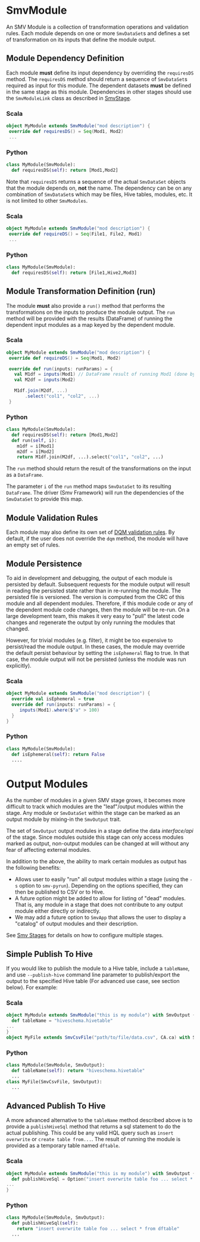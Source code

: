 # SmvModule

An SMV Module is a collection of transformation operations and validation rules.  Each module depends on one or more `SmvDataSet`s and defines a set of transformation on its inputs that define the module output.

## Module Dependency Definition
Each module **must** define its input dependency by overriding the `requiresDS` method. The `requiresDS` method should return a sequence of `SmvDataSet`s required as input for this module.
The dependent datasets **must** be defined in the same stage as this module. Dependencies in other stages should use the `SmvModuleLink` class as described in [SmvStage](smv_stages.md).

### Scala
```scala
object MyModule extends SmvModule("mod description") {
 override def requiresDS() = Seq(Mod1, Mod2)
 ...
```
### Python
```Python
class MyModule(SmvModule):
  def requiresDS(self): return [Mod1,Mod2]
```

Note that `requiresDS` returns a sequence of the actual `SmvDataSet` objects that the module depends on, **not** the name. The dependency can be on any combination of `SmvDataSet`s which may be files, Hive tables, modules, etc. It is not limited to other `SmvModules`.

### Scala
```scala
object MyModule extends SmvModule("mod description") {
 override def requireDS() = Seq(File1, File2, Mod1)
 ...
```
### Python
```python
class MyModule(SmvModule):
  def requiresDS(self): return [File1,Hive2,Mod3]
```

## Module Transformation Definition (run)
The module **must** also provide a `run()` method that performs the transformations on the inputs to produce the module output.  The `run` method will be provided with the results (DataFrame) of running the dependent input modules as a map keyed by the dependent module.

### Scala
```scala
object MyModule extends SmvModule("mod description") {
 override def requireDS() = Seq(Mod1, Mod2)

 override def run(inputs: runParams) = {
   val M1df = inputs(Mod1) // DataFrame result of running Mod1 (done by framework automatically)
   val M2df = inputs(Mod2)

   M1df.join(M2df, ...)
       .select("col1", "col2", ...)
 }
```
### Python
```Python
class MyModule(SmvModule):
  def requiresDS(self): return [Mod1,Mod2]
  def run(self, i):
    m1df = i[Mod1]
    m2df = i[Mod2]
    return M1df.join(M2df, ...).select("col1", "col2", ...)
```

The `run` method should return the result of the transformations on the input as a `DataFrame`.

The parameter `i` of the `run` method maps `SmvDataSet` to its resulting `DataFrame`. The driver (Smv Framework) will run the dependencies of the `SmvDataSet` to provide this map.

## Module Validation Rules
Each module may also define its own set of [DQM validation rules](dqm.md).  By default, if the user does not override the `dqm` method, the module will have an empty set of rules.

## Module Persistence
To aid in development and debugging, the output of each module is persisted by default.  Subsequent requests for the module output will result in reading the persisted state rather than in re-running the module.
The persisted file is versioned.  The version is computed from the CRC of this module and all dependent modules.  Therefore, if this module code or any of the dependent module code changes, then the module will be re-run.
On a large development team, this makes it very easy to "pull" the latest code changes and regenerate the output by only running the modules that changed.

However, for trivial modules (e.g. filter), it might be too expensive to persist/read the module output.  In these cases, the module may override the default persist behaviour by setting the `isEphemeral` flag to true.  In that case, the module output will not be persisted (unless the module was run explicitly).

### Scala
```scala
object MyModule extends SmvModule("mod description") {
  override val isEphemeral = true
  override def run(inputs: runParams) = {
     inputs(Mod1).where($"a" > 100)
  }
}
```
### Python
```python
class MyModule(SmvModule):
  def isEphemeral(self): return False
  ....    
```

# Output Modules
As the number of modules in a given SMV stage grows, it becomes more difficult to track which modules are the "leaf"/output modules within the stage. Any module or `SmvDataSet` within the stage can be marked as an output module by mixing-in the `SmvOutput` trait.

The set of `SmvOutput` output modules in a stage define the data *interface/api* of the stage.  Since modules outside this stage can only access modules marked as output, non-output modules can be changed at will without any fear of affecting external modules.

In addition to the above, the ability to mark certain modules as output has the following benefits:

* Allows user to easily "run" all output modules within a stage (using the `-s` option to `smv-pyrun`). Depending on the options specified, they can then be published to CSV or to Hive.
* A future option might be added to allow for listing of "dead" modules.  That is, any module in a stage that does not contribute to any output module either directly or indirectly.
* We may add a future option to `SmvApp` that allows the user to display a "catalog" of output modules and their description.

See [Smv Stages](smv_stages.md) for details on how to configure multiple stages.

## Simple Publish To Hive
If you would like to publish the module to a Hive table, include a `tableName`, and use `--publish-hive` command line parameter to publish/export the output to the specified Hive table (For advanced use case, see section below).  For example:

### Scala
```scala
object MyModule extends SmvModule("this is my module") with SmvOutput {
  def tableName = "hiveschema.hivetable"
...
}
object MyFile extends SmvCsvFile("path/to/file/data.csv", CA.ca) with SmvOutput
```
### Python
```python
class MyModule(SmvModule, SmvOutput):
  def tableName(self): return "hiveschema.hivetable"
  ...
class MyFile(SmvCsvFile, SmvOutput):
  ...
```

## Advanced Publish To Hive
A more advanced alternative to the `tableName` method described above is to provide a `publishHiveSql` method that returns a sql statement to do the actual publishing.  This could be any valid HQL query such as `insert overwrite` or `create table from...`.  The result of running the module is provided as a temporary table named `dftable`.

### Scala
```scala
object MyModule extends SmvModule("this is my module") with SmvOutput {
  def publishHiveSql = Option("insert overwrite table foo ... select * from dftable")
...
}
```
### Python
```python
class MyModule(SmvModule, SmvOutput):
  def publishHiveSql(self):
    return "insert overwrite table foo ... select * from dftable"
  ...
```
